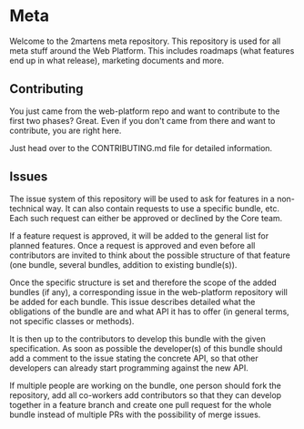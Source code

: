 Meta
====

Welcome to the 2martens meta repository. This repository 
is used for all meta stuff around the Web Platform. This 
includes roadmaps (what features end up in what release),
marketing documents and more.

Contributing
------------

You just came from the web-platform repo and want to contribute to the
first two phases? Great. Even if you don't came from there and want to
contribute, you are right here.

Just head over to the CONTRIBUTING.md file for detailed information.

Issues
------

The issue system of this repository will be used to ask
for features in a non-technical way. It can also contain
requests to use a specific bundle, etc. Each such request
can either be approved or declined by the Core team.

If a feature request is approved, it will be added to the
general list for planned features. Once a request is approved
and even before all contributors are invited to think about
the possible structure of that feature (one bundle, several
bundles, addition to existing bundle(s)).

Once the specific structure is set and therefore the scope
of the added bundles (if any), a corresponding issue in the
web-platform repository will be added for each bundle. This
issue describes detailed what the obligations of the bundle
are and what API it has to offer (in general terms, not specific
classes or methods).

It is then up to the contributors to develop this bundle with
the given specification. As soon as possible the developer(s)
of this bundle should add a comment to the issue stating the
concrete API, so that other developers can already start programming
against the new API.

If multiple people are working on the bundle, one person should
fork the repository, add all co-workers add contributors so that
they can develop together in a feature branch and create one
pull request for the whole bundle instead of multiple PRs with
the possibility of merge issues.
